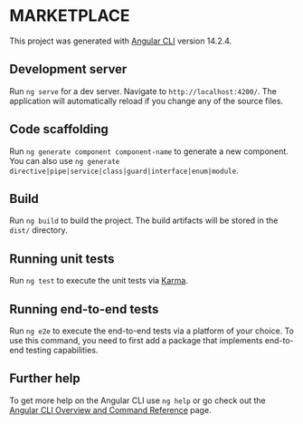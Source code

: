 # MARKETPLACE

<src src="./src/app/img/Capturar.PNG">
<src src="./src/app/img/Capturarbuca.PNG">
<src src="./src/app/img/Capturarcadastro.PNG">
<src src="./src/app/img/Capturarcarrinho.PNG">
<src src="./src/app/img/Capturarlogin.PNG">
<src src="./src/app/img/Capturarpagamento.PNG">

This project was generated with [Angular CLI](https://github.com/angular/angular-cli) version 14.2.4.

## Development server

Run `ng serve` for a dev server. Navigate to `http://localhost:4200/`. The application will automatically reload if you change any of the source files.

## Code scaffolding

Run `ng generate component component-name` to generate a new component. You can also use `ng generate directive|pipe|service|class|guard|interface|enum|module`.

## Build

Run `ng build` to build the project. The build artifacts will be stored in the `dist/` directory.

## Running unit tests

Run `ng test` to execute the unit tests via [Karma](https://karma-runner.github.io).

## Running end-to-end tests

Run `ng e2e` to execute the end-to-end tests via a platform of your choice. To use this command, you need to first add a package that implements end-to-end testing capabilities.

## Further help

To get more help on the Angular CLI use `ng help` or go check out the [Angular CLI Overview and Command Reference](https://angular.io/cli) page.
